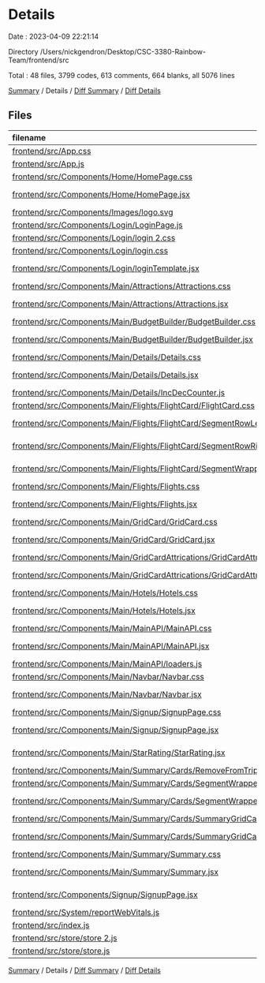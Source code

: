 # Details

Date : 2023-04-09 22:21:14

Directory /Users/nickgendron/Desktop/CSC-3380-Rainbow-Team/frontend/src

Total : 48 files,  3799 codes, 613 comments, 664 blanks, all 5076 lines

[Summary](results.md) / Details / [Diff Summary](diff.md) / [Diff Details](diff-details.md)

## Files
| filename | language | code | comment | blank | total |
| :--- | :--- | ---: | ---: | ---: | ---: |
| [frontend/src/App.css](/frontend/src/App.css) | CSS | 67 | 0 | 11 | 78 |
| [frontend/src/App.js](/frontend/src/App.js) | JavaScript | 54 | 6 | 11 | 71 |
| [frontend/src/Components/Home/HomePage.css](/frontend/src/Components/Home/HomePage.css) | CSS | 117 | 0 | 14 | 131 |
| [frontend/src/Components/Home/HomePage.jsx](/frontend/src/Components/Home/HomePage.jsx) | JavaScript JSX | 91 | 26 | 10 | 127 |
| [frontend/src/Components/Images/logo.svg](/frontend/src/Components/Images/logo.svg) | XML | 1 | 0 | 0 | 1 |
| [frontend/src/Components/Login/LoginPage.js](/frontend/src/Components/Login/LoginPage.js) | JavaScript | 48 | 2 | 8 | 58 |
| [frontend/src/Components/Login/login 2.css](/frontend/src/Components/Login/login%202.css) | CSS | 78 | 20 | 17 | 115 |
| [frontend/src/Components/Login/login.css](/frontend/src/Components/Login/login.css) | CSS | 78 | 20 | 17 | 115 |
| [frontend/src/Components/Login/loginTemplate.jsx](/frontend/src/Components/Login/loginTemplate.jsx) | JavaScript JSX | 93 | 5 | 14 | 112 |
| [frontend/src/Components/Main/Attractions/Attractions.css](/frontend/src/Components/Main/Attractions/Attractions.css) | CSS | 0 | 0 | 1 | 1 |
| [frontend/src/Components/Main/Attractions/Attractions.jsx](/frontend/src/Components/Main/Attractions/Attractions.jsx) | JavaScript JSX | 72 | 19 | 13 | 104 |
| [frontend/src/Components/Main/BudgetBuilder/BudgetBuilder.css](/frontend/src/Components/Main/BudgetBuilder/BudgetBuilder.css) | CSS | 45 | 0 | 6 | 51 |
| [frontend/src/Components/Main/BudgetBuilder/BudgetBuilder.jsx](/frontend/src/Components/Main/BudgetBuilder/BudgetBuilder.jsx) | JavaScript JSX | 59 | 0 | 4 | 63 |
| [frontend/src/Components/Main/Details/Details.css](/frontend/src/Components/Main/Details/Details.css) | CSS | 207 | 9 | 29 | 245 |
| [frontend/src/Components/Main/Details/Details.jsx](/frontend/src/Components/Main/Details/Details.jsx) | JavaScript JSX | 175 | 11 | 26 | 212 |
| [frontend/src/Components/Main/Details/IncDecCounter.js](/frontend/src/Components/Main/Details/IncDecCounter.js) | JavaScript | 35 | 0 | 2 | 37 |
| [frontend/src/Components/Main/Flights/FlightCard/FlightCard.css](/frontend/src/Components/Main/Flights/FlightCard/FlightCard.css) | CSS | 260 | 66 | 44 | 370 |
| [frontend/src/Components/Main/Flights/FlightCard/SegmentRowLeft.jsx](/frontend/src/Components/Main/Flights/FlightCard/SegmentRowLeft.jsx) | JavaScript JSX | 91 | 0 | 7 | 98 |
| [frontend/src/Components/Main/Flights/FlightCard/SegmentRowRight.jsx](/frontend/src/Components/Main/Flights/FlightCard/SegmentRowRight.jsx) | JavaScript JSX | 81 | 1 | 9 | 91 |
| [frontend/src/Components/Main/Flights/FlightCard/SegmentWrapper.jsx](/frontend/src/Components/Main/Flights/FlightCard/SegmentWrapper.jsx) | JavaScript JSX | 118 | 10 | 23 | 151 |
| [frontend/src/Components/Main/Flights/Flights.css](/frontend/src/Components/Main/Flights/Flights.css) | CSS | 128 | 17 | 33 | 178 |
| [frontend/src/Components/Main/Flights/Flights.jsx](/frontend/src/Components/Main/Flights/Flights.jsx) | JavaScript JSX | 66 | 6 | 9 | 81 |
| [frontend/src/Components/Main/GridCard/GridCard.css](/frontend/src/Components/Main/GridCard/GridCard.css) | CSS | 79 | 2 | 15 | 96 |
| [frontend/src/Components/Main/GridCard/GridCard.jsx](/frontend/src/Components/Main/GridCard/GridCard.jsx) | JavaScript JSX | 120 | 21 | 20 | 161 |
| [frontend/src/Components/Main/GridCardAttrications/GridCardAttrications.css](/frontend/src/Components/Main/GridCardAttrications/GridCardAttrications.css) | CSS | 0 | 0 | 1 | 1 |
| [frontend/src/Components/Main/GridCardAttrications/GridCardAttrications.jsx](/frontend/src/Components/Main/GridCardAttrications/GridCardAttrications.jsx) | JavaScript JSX | 38 | 1 | 2 | 41 |
| [frontend/src/Components/Main/Hotels/Hotels.css](/frontend/src/Components/Main/Hotels/Hotels.css) | CSS | 24 | 1 | 6 | 31 |
| [frontend/src/Components/Main/Hotels/Hotels.jsx](/frontend/src/Components/Main/Hotels/Hotels.jsx) | JavaScript JSX | 72 | 19 | 19 | 110 |
| [frontend/src/Components/Main/MainAPI/MainAPI.css](/frontend/src/Components/Main/MainAPI/MainAPI.css) | CSS | 11 | 0 | 0 | 11 |
| [frontend/src/Components/Main/MainAPI/MainAPI.jsx](/frontend/src/Components/Main/MainAPI/MainAPI.jsx) | JavaScript JSX | 108 | 29 | 30 | 167 |
| [frontend/src/Components/Main/MainAPI/loaders.js](/frontend/src/Components/Main/MainAPI/loaders.js) | JavaScript | 15 | 28 | 6 | 49 |
| [frontend/src/Components/Main/Navbar/Navbar.css](/frontend/src/Components/Main/Navbar/Navbar.css) | CSS | 93 | 2 | 15 | 110 |
| [frontend/src/Components/Main/Navbar/Navbar.jsx](/frontend/src/Components/Main/Navbar/Navbar.jsx) | JavaScript JSX | 96 | 0 | 7 | 103 |
| [frontend/src/Components/Main/Signup/SignupPage.css](/frontend/src/Components/Main/Signup/SignupPage.css) | CSS | 103 | 20 | 23 | 146 |
| [frontend/src/Components/Main/Signup/SignupPage.jsx](/frontend/src/Components/Main/Signup/SignupPage.jsx) | JavaScript JSX | 114 | 41 | 12 | 167 |
| [frontend/src/Components/Main/StarRating/StarRating.jsx](/frontend/src/Components/Main/StarRating/StarRating.jsx) | JavaScript JSX | 21 | 0 | 5 | 26 |
| [frontend/src/Components/Main/Summary/Cards/RemoveFromTrip.js](/frontend/src/Components/Main/Summary/Cards/RemoveFromTrip.js) | JavaScript | 23 | 13 | 9 | 45 |
| [frontend/src/Components/Main/Summary/Cards/SegmentWrapperSummary.css](/frontend/src/Components/Main/Summary/Cards/SegmentWrapperSummary.css) | CSS | 240 | 77 | 39 | 356 |
| [frontend/src/Components/Main/Summary/Cards/SegmentWrapperSummary.jsx](/frontend/src/Components/Main/Summary/Cards/SegmentWrapperSummary.jsx) | JavaScript JSX | 104 | 4 | 16 | 124 |
| [frontend/src/Components/Main/Summary/Cards/SummaryGridCard.css](/frontend/src/Components/Main/Summary/Cards/SummaryGridCard.css) | CSS | 83 | 7 | 18 | 108 |
| [frontend/src/Components/Main/Summary/Cards/SummaryGridCard.jsx](/frontend/src/Components/Main/Summary/Cards/SummaryGridCard.jsx) | JavaScript JSX | 123 | 17 | 31 | 171 |
| [frontend/src/Components/Main/Summary/Summary.css](/frontend/src/Components/Main/Summary/Summary.css) | CSS | 163 | 21 | 38 | 222 |
| [frontend/src/Components/Main/Summary/Summary.jsx](/frontend/src/Components/Main/Summary/Summary.jsx) | JavaScript JSX | 129 | 81 | 27 | 237 |
| [frontend/src/Components/Signup/SignupPage.jsx](/frontend/src/Components/Signup/SignupPage.jsx) | JavaScript JSX | 10 | 0 | 2 | 12 |
| [frontend/src/System/reportWebVitals.js](/frontend/src/System/reportWebVitals.js) | JavaScript | 12 | 0 | 1 | 13 |
| [frontend/src/index.js](/frontend/src/index.js) | JavaScript | 16 | 3 | 4 | 23 |
| [frontend/src/store/store 2.js](/frontend/src/store/store%202.js) | JavaScript | 19 | 4 | 5 | 28 |
| [frontend/src/store/store.js](/frontend/src/store/store.js) | JavaScript | 19 | 4 | 5 | 28 |

[Summary](results.md) / Details / [Diff Summary](diff.md) / [Diff Details](diff-details.md)